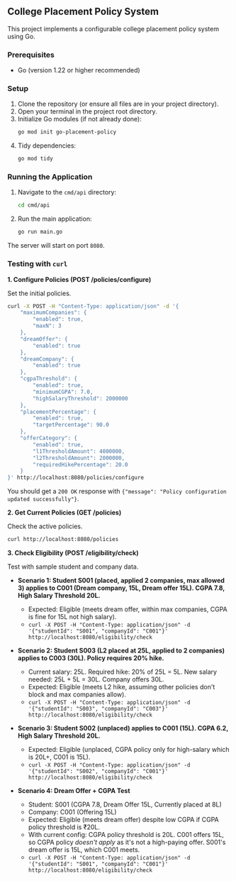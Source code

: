 ## College Placement Policy System

This project implements a configurable college placement policy system using Go.

### Prerequisites

- Go (version 1.22 or higher recommended)

### Setup

1.  Clone the repository (or ensure all files are in your project directory).
2.  Open your terminal in the project root directory.
3.  Initialize Go modules (if not already done):
    ```bash
    go mod init go-placement-policy
    ```
4.  Tidy dependencies:
    ```bash
    go mod tidy
    ```

### Running the Application

1.  Navigate to the `cmd/api` directory:
    ```bash
    cd cmd/api
    ```
2.  Run the main application:
    ```bash
    go run main.go
    ```

The server will start on port `8080`.

### Testing with `curl`

**1. Configure Policies (POST /policies/configure)**

Set the initial policies.

```bash
curl -X POST -H "Content-Type: application/json" -d '{
    "maximumCompanies": {
        "enabled": true,
        "maxN": 3
    },
    "dreamOffer": {
        "enabled": true
    },
    "dreamCompany": {
        "enabled": true
    },
    "cgpaThreshold": {
        "enabled": true,
        "minimumCGPA": 7.0,
        "highSalaryThreshold": 2000000
    },
    "placementPercentage": {
        "enabled": true,
        "targetPercentage": 90.0
    },
    "offerCategory": {
        "enabled": true,
        "l1ThresholdAmount": 4000000,
        "l2ThresholdAmount": 2000000,
        "requiredHikePercentage": 20.0
    }
}' http://localhost:8080/policies/configure
```

You should get a `200 OK` response with `{"message": "Policy configuration updated successfully"}`.

**2. Get Current Policies (GET /policies)**

Check the active policies.

```bash
curl http://localhost:8080/policies
```

**3. Check Eligibility (POST /eligibility/check)**

Test with sample student and company data.

- **Scenario 1: Student S001 (placed, applied 2 companies, max allowed 3) applies to C001 (Dream company, 15L, Dream offer 15L). CGPA 7.8, High Salary Threshold 20L.**

  - Expected: Eligible (meets dream offer, within max companies, CGPA is fine for 15L not high salary).
  - `curl -X POST -H "Content-Type: application/json" -d '{"studentId": "S001", "companyId": "C001"}' http://localhost:8080/eligibility/check`

- **Scenario 2: Student S003 (L2 placed at 25L, applied to 2 companies) applies to C003 (30L). Policy requires 20% hike.**

  - Current salary: 25L. Required hike: 20% of 25L = 5L. New salary needed: 25L + 5L = 30L. Company offers 30L.
  - Expected: Eligible (meets L2 hike, assuming other policies don't block and max companies allow).
  - `curl -X POST -H "Content-Type: application/json" -d '{"studentId": "S003", "companyId": "C003"}' http://localhost:8080/eligibility/check`

- **Scenario 3: Student S002 (unplaced) applies to C001 (15L). CGPA 6.2, High Salary Threshold 20L.**

  - Expected: Eligible (unplaced, CGPA policy only for high-salary which is 20L+, C001 is 15L).
  - `curl -X POST -H "Content-Type: application/json" -d '{"studentId": "S002", "companyId": "C001"}' http://localhost:8080/eligibility/check`

- **Scenario 4: Dream Offer + CGPA Test**
  - Student: S001 (CGPA 7.8, Dream Offer 15L, Currently placed at 8L)
  - Company: C001 (Offering 15L)
  - Expected: Eligible (meets dream offer) despite low CGPA if CGPA policy threshold is ₹20L.
  - With current config: CGPA policy threshold is 20L. C001 offers 15L, so CGPA policy _doesn't apply_ as it's not a high-paying offer. S001's dream offer is 15L, which C001 meets.
  - `curl -X POST -H "Content-Type: application/json" -d '{"studentId": "S001", "companyId": "C001"}' http://localhost:8080/eligibility/check`
